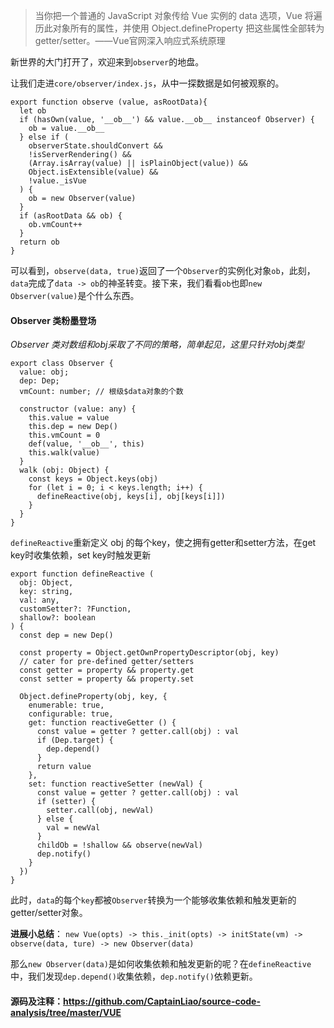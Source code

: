 >当你把一个普通的 JavaScript 对象传给 Vue 实例的 data 选项，Vue 将遍历此对象所有的属性，并使用 Object.defineProperty 把这些属性全部转为 getter/setter。——Vue官网深入响应式系统原理

新世界的大门打开了，欢迎来到`observer`的地盘。

让我们走进`core/observer/index.js`，从中一探数据是如何被观察的。
````
export function observe (value, asRootData){
  let ob
  if (hasOwn(value, '__ob__') && value.__ob__ instanceof Observer) {
    ob = value.__ob__
  } else if (
    observerState.shouldConvert &&
    !isServerRendering() &&
    (Array.isArray(value) || isPlainObject(value)) &&
    Object.isExtensible(value) &&
    !value._isVue
  ) {
    ob = new Observer(value)
  }
  if (asRootData && ob) {
    ob.vmCount++
  }
  return ob
}
````
可以看到，`observe(data, true)`返回了一个`Observer`的实例化对象`ob`，此刻，`data`完成了`data -> ob`的神圣转变。接下来，我们看看`ob`也即`new Observer(value)`是个什么东西。

#### Observer 类粉墨登场
*Observer 类对数组和obj采取了不同的策略，简单起见，这里只针对obj类型*
````
export class Observer {
  value: obj;
  dep: Dep;
  vmCount: number; // 根级$data对象的个数

  constructor (value: any) {
    this.value = value
    this.dep = new Dep()
    this.vmCount = 0
    def(value, '__ob__', this)
    this.walk(value)
  }
  walk (obj: Object) {
    const keys = Object.keys(obj)
    for (let i = 0; i < keys.length; i++) {
      defineReactive(obj, keys[i], obj[keys[i]])
    }
  }
}
````
`defineReactive`重新定义 obj 的每个key，使之拥有getter和setter方法，在get key时收集依赖，set key时触发更新
````
export function defineReactive (
  obj: Object,
  key: string,
  val: any,
  customSetter?: ?Function,
  shallow?: boolean
) {
  const dep = new Dep()

  const property = Object.getOwnPropertyDescriptor(obj, key)
  // cater for pre-defined getter/setters
  const getter = property && property.get
  const setter = property && property.set

  Object.defineProperty(obj, key, {
    enumerable: true,
    configurable: true,
    get: function reactiveGetter () {
      const value = getter ? getter.call(obj) : val
      if (Dep.target) {
        dep.depend()
      }
      return value
    },
    set: function reactiveSetter (newVal) {
      const value = getter ? getter.call(obj) : val
      if (setter) {
        setter.call(obj, newVal)
      } else {
        val = newVal
      }
      childOb = !shallow && observe(newVal)
      dep.notify()
    }
  })
}
````

此时，`data`的每个`key`都被`Observer`转换为一个能够收集依赖和触发更新的getter/setter对象。

**进展小总结**：
`new Vue(opts) -> this._init(opts) -> initState(vm) -> observe(data, ture) -> new Observer(data)`

那么`new Observer(data)`是如何收集依赖和触发更新的呢？在`defineReactive`中，我们发现`dep.depend()`收集依赖，`dep.notify()`依赖更新。



#### 源码及注释：https://github.com/CaptainLiao/source-code-analysis/tree/master/VUE